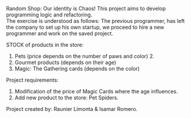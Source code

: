 Random Shop: Our identity is Chaos!
This project aims to develop programming logic and refactoring.  
The exercise is understood as follows: The previous programmer, 
has left the company to set up his own startup, we proceed to hire 
a new programmer and work on the saved project.

STOCK of products in the store:
1. Pets (price depends on the number of paws and color) 2.
2. Gourmet products (depends on their age)
3. Magic: The Gathering cards (depends on the color)

Project requirements:
1. Modification of the price of Magic Cards where the age influences.
2. Add new product to the store: Pet Spiders.

Project created by: Raunier Limonta & Isamar Romero.